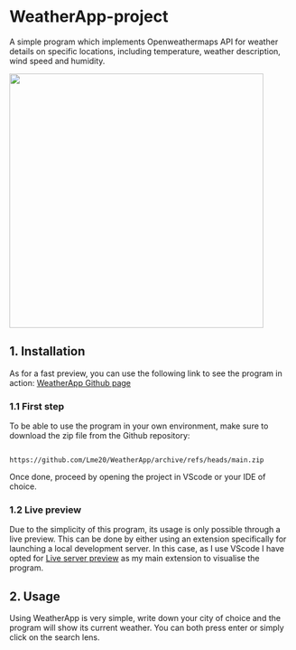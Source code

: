 # WeatherApp-project

A simple program which implements Openweathermaps API for weather details on specific locations, including temperature, weather description, wind speed and humidity. 

<img src="https://github.com/Lme20/WeatherApp/blob/main/source/screenshot_prev.png" width="450"> 

## 1. Installation

As for a fast preview, you can use the following link to see the program in action: [WeatherApp Github page](https://lme20.github.io/WeatherApp/)

### 1.1 First step

To be able to use the program in your own environment, make sure to download the zip file from the Github repository: 

                            https://github.com/Lme20/WeatherApp/archive/refs/heads/main.zip

Once done, proceed by opening the project in VScode or your IDE of choice. 

### 1.2 Live preview

Due to the simplicity of this program, its usage is only possible through a live preview. This can be done by either using an extension specifically for launching a local development server. In this case, as I use VScode I have opted for [Live server preview](https://marketplace.visualstudio.com/items?itemName=ritwickdey.LiveServer) as my main extension to visualise the program. 

## 2. Usage

Using WeatherApp is very simple, write down your city of choice and the program will show its current weather. You can both press enter or simply click on the search lens. 
